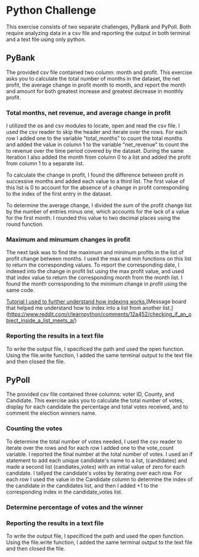 # Python Challenge #

This exercise consists of two separate challenges, PyBank and PyPoll. Both require analyzing data in a csv file and reporting the output in both terminal and a text file using only python. 

## PyBank ##

The provided csv file contained two column: month and profit. This exercise asks you to calculate the total number of months in the dataset, the net profit, the average change in profit month to month, and report the month and amount for both greatest increase and greatest decrease in monthly profit. 

### Total months, net revenue, and average change in profit ###

I utilized the os and csv modules to locate, open and read the csv file. I used the csv reader to skip the header and iterate over the rows. For each row I added one to the variable "total_months" to count the total months and added the value in column 1 to the variable "net_revenue" to count the to revenue over the time period covered by the dataset. During the same iteration I also added the month from column 0 to a list and added the profit from column 1 to a separate list. 

To calculate the change in profit, I found the difference between profit in successive months and added each value to a third list. The first value of this list is 0 to account for the absence of a change in profit corresponding to the index of the first entry in the dataset.

To determine the average change, I divided the sum of the profit change list by the number of entries minus one, which accounts for the lack of a value for the first month. I rounded this value to two decimal places using the round function.

### Maximum and minumum changes in profit ###

The next task was to find the maximum and minimum profits in the list of profit change between months. I used the max and min functions on this list to return the corresponding values. To report the corresponding date, I indexed into the change in profit list using the max profit value, and used that index value to return the corresponding month from the month list. I found the month corresponding to the minimum change in profit using the same code. 

[Tutorial I used to further understand how indexing works.](https://codedestine.com/python-list-index-count-example/)[Message board that helped me understand how to index into a list from another list.] (https://www.reddit.com/r/learnpython/comments/12a452/checking_if_an_object_inside_a_list_meets_a/)

### Reporting the results in a text file ###

To write the output file, I specificed the path and used the open function. Using the file.write function, I added the same terminal output to the text file and then closed the file. 

## PyPoll ##

The provided csv file contained three columns: voter ID, County, and Candidate. This exercise asks you to calculate the total number of votes, display for each candidate the percentage and total votes received, and to comment the election winners name. 

### Counting the votes ###

To determine the total number of votes needed, I used the csv reader to iterate over the rows and for each row I added one to the vote_count variable. I reported the final number at the total number of votes. I used an if statement to add each unique candidate's name to a list, (candidates) and made a second list (candiates_votes) with an initial value of zero for each candidate. I tallyed the candidate's votes by iterating over each row. For each row I used the value in the Candidate column to determine the index of the candidate in the candidates list, and then I added +1 to the corresponding index in the candidate_votes list. 

### Determine percentage of votes and the winner ###










### Reporting the results in a text file ###

To write the output file, I specificed the path and used the open function. Using the file.write function, I added the same terminal output to the text file and then closed the file. 
